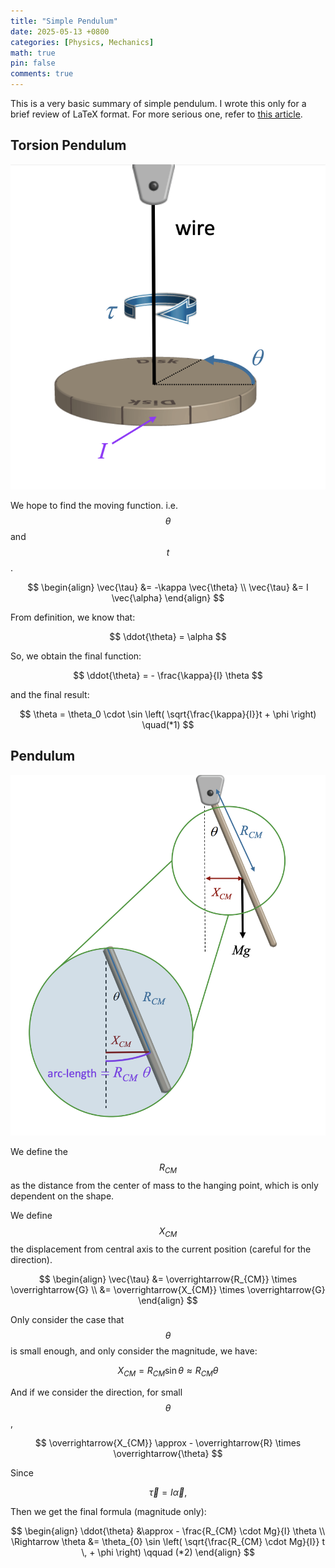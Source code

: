 ```yaml
---
title: "Simple Pendulum"
date: 2025-05-13 +0800
categories: [Physics, Mechanics]
math: true
pin: false
comments: true
---
```


This is a very basic summary of simple pendulum. I wrote this only for a brief review of LaTeX format. For more serious one, refer to [this article](https://zhuanlan.zhihu.com/p/138339027).

## Torsion Pendulum

![](/assets/img/2025-05-13-Simple-Pendulum/image1.png)

We hope to find the moving function. i.e. $$ \theta $$ and $$ t $$ .

$$
\begin{align}
\vec{\tau} &= -\kappa \vec{\theta} \\
\vec{\tau} &=  I \vec{\alpha}  
\end{align}
$$


From definition, we know that:

$$
\ddot{\theta} = \alpha
$$

So, we obtain the final function:

$$
\ddot{\theta} = - \frac{\kappa}{I} \theta
$$

and the final result:

$$
\theta = \theta_0 \cdot \sin \left( \sqrt{\frac{\kappa}{I}}t + \phi \right) \quad(*1)
$$

## Pendulum

![](/assets/img/2025-05-13-Simple-Pendulum/image2.png)

We define the $$ R_{CM} $$ as the distance from the center of mass to the hanging point, which is only dependent on the shape.

We define $$ X_{CM} $$ the displacement from central axis to the current position (careful for the direction).

$$
\begin{align}
\vec{\tau} &= \overrightarrow{R_{CM}} \times \overrightarrow{G} \\
&= \overrightarrow{X_{CM}} \times \overrightarrow{G}
\end{align}
$$

Only consider the case that $$ \theta $$ is small enough, and only consider the magnitude, we have:

$$
X_{CM} = R_{CM} \sin{\theta} \approx R_{CM} \theta
$$


And if we consider the direction, for small $$\theta$$, 

$$
\overrightarrow{X_{CM}} \approx - \overrightarrow{R} \times \overrightarrow{\theta}
$$

Since 

$$
\vec{\tau} = I \vec{\alpha},
$$

Then we get the final formula (magnitude only):

$$
\begin{align}
\ddot{\theta} &\approx - \frac{R_{CM} \cdot Mg}{I} \theta \\
\Rightarrow 
\theta &= \theta_{0} \sin \left(  \sqrt{\frac{R_{CM} \cdot Mg}{I}} t \, + \phi  \right) \qquad (*2)
\end{align}
$$
